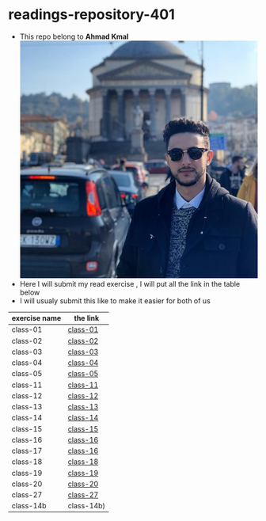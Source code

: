 # readings-repository-401
* This repo belong to **Ahmad Kmal**
![ahmad kmal](76638483_10219918505896882_4825513838591868928_n.jpg)
* Here I will submit my read exercise , I will put all the link in the table below 
* I will usualy submit this like to make it easier for both of us 


|exercise name | the link     | 
|--------------|--------------|
|class-01      | [class-01](https://401-advanced-javascript-ahmadkmal.github.io/readings-repository/class01)            |
|class-02      |  [class-02](https://401-advanced-javascript-ahmadkmal.github.io/readings-repository/class02)           |
|class-03      |  [class-03](https://401-advanced-javascript-ahmadkmal.github.io/readings-repository/class03)           |
|class-04      |  [class-04](https://401-advanced-javascript-ahmadkmal.github.io/readings-repository/class04)           |
|class-05      |  [class-05](https://401-advanced-javascript-ahmadkmal.github.io/readings-repository/class05)           |
|class-11      |  [class-11](https://401-advanced-javascript-ahmadkmal.github.io/readings-repository/class11)           |
|class-12      |  [class-12](https://401-advanced-javascript-ahmadkmal.github.io/readings-repository/class12)           |
|class-13      |  [class-13](https://401-advanced-javascript-ahmadkmal.github.io/readings-repository/class13)           |
|class-14      |  [class-14](https://401-advanced-javascript-ahmadkmal.github.io/readings-repository/class14)           |  
|class-15      |  [class-15](https://401-advanced-javascript-ahmadkmal.github.io/readings-repository/class15)           |
|class-16      |  [class-16](https://401-advanced-javascript-ahmadkmal.github.io/readings-repository/class16)           |
|class-17      |  [class-16](https://401-advanced-javascript-ahmadkmal.github.io/readings-repository/class17)           |
|class-18      |  [class-18](https://401-advanced-javascript-ahmadkmal.github.io/readings-repository/class18)           |
|class-19      |  [class-19](https://401-advanced-javascript-ahmadkmal.github.io/readings-repository/class19)           |
|class-20      |  [class-20](https://401-advanced-javascript-ahmadkmal.github.io/readings-repository/class20)           |
|class-27      |  [class-27](https://401-advanced-javascript-ahmadkmal.github.io/readings-repository/class27)           |
|class-14b      |  class-14b)           | 
